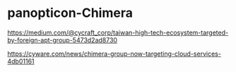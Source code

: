 # panopticon-Chimera

https://medium.com/@cycraft_corp/taiwan-high-tech-ecosystem-targeted-by-foreign-apt-group-5473d2ad8730

https://cyware.com/news/chimera-group-now-targeting-cloud-services-4db01161
